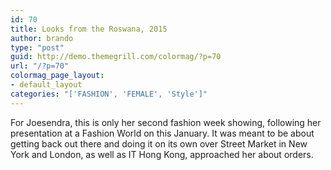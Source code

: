 ```yaml
---
id: 70
title: Looks from the Roswana, 2015
author: brando
type: "post"
guid: http://demo.themegrill.com/colormag/?p=70
url: "/?p=70"
colormag_page_layout:
- default_layout
categories: "['FASHION', 'FEMALE', 'Style']"
---
```


For Joesendra, this is only her second fashion week showing, following her presentation at a Fashion World on this January. It was meant to be about getting back out there and doing it on its own over Street Market in New York and London, as well as IT Hong Kong, approached her about orders.